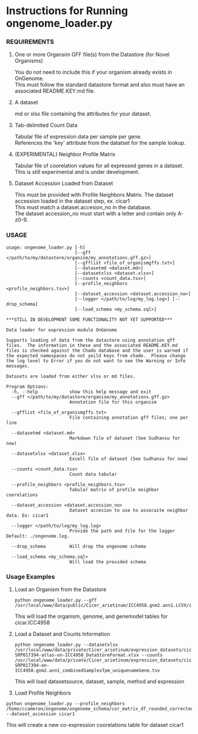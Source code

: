 # Instructions for Running ongenome_loader.py

### REQUIREMENTS

1. One or more Organsim GFF file(s) from the Datastore (for Novel Organisms)
   
   You do not need to include this if your organism already exists in OnGenome.  
   This must follow the standard datastore format and also must have an  
   associated README.KEY.md file.

2. A dataset

   md or xlsx file containing the attributes for your dataset.  

3. Tab-delimited Count Data

   Tabular file of expression data per sample per gene.  
   References the 'key' attribute from the datatset for the sample lookup.  
   
4. (EXPERIMENTAL) Neighbor Profile Matrix

   Tabular file of coorelation values for all expressed genes in a dataset.  
   This is still experimental and is under development.

5. Dataset Accession Loaded from Dataset

   This must be provided with Profile Neighbors Matrix.
   The dataset accession loaded in the dataset step, ex. cicar1  
   This must match a dataset.accesion_no in the database.  
   The dataset accession_no must start with a letter and contain only A-z0-9.

### USAGE
```
usage: ongenome_loader.py [-h]
                          [--gff </path/to/my/datastore/organism/my_annotations.gff.gz>]
                          [--gfflist <file_of_organismgffs.txt>]
                          [--datasetmd <dataset.md>]
                          [--datasetxlsx <dataset.xlsx>]
                          [--counts <count_data.tsv>]
                          [--profile_neighbors <profile_neighbors.tsv>]
                          [--dataset_accession <dataset.accession_no>]
                          [--logger </path/to/log/my_log.log>] [--drop_schema]
                          [--load_schema <my_schema.sql>]

***STILL IN DEVELOPMENT SOME FUNCTIONALITY NOT YET SUPPORTED***

Data loader for expression module OnGenome

Supports loading of data from the datastore using annotation gff files.  The information in these and the associated README.KEY.md files is checked against the Chado database and the user is warned if the expected namespaces do not yeild keys from chado.  Please change the log level to Error if you do not want to see the Warning or Info messages.

Datasets are loaded from either xlsx or md files.

Program Options:
  -h, --help            show this help message and exit
  --gff </path/to/my/datastore/organism/my_annotations.gff.gz>
                        Annotation file for this organism

  --gfflist <file_of_organismgffs.txt>
                        File containing annotation gff files; one per line

  --datasetmd <dataset.md>
                        Markdown file of dataset (See Sudhansu for now)

  --datasetxlsx <dataset.xlsx>
                        Excell file of dataset (See Sudhansu for now)

  --counts <count_data.tsv>
                        Count data tabular

  --profile_neighbors <profile_neighbors.tsv>
                        Tabular matrix of profile neighbor coorelations

  --dataset_accession <dataset.accession_no>
                        Dataset accesion to use to assocaite neighbor data. Ex: cicar1

  --logger </path/to/log/my_log.log>
                        Provide the path and file for the logger Default: ./ongenome.log.

  --drop_schema         Will drop the ongenome schema

  --load_schema <my_schema.sql>
                        Will load the provided schema
```

### Usage Examples

1. Load an Organism from the Datastore  
   ```
   python ongenome_loader.py --gff /usr/local/www/data/public/Cicer_arietinum/ICC4958.gnm2.ann1.LCVX/cicar.ICC4958.gnm2.ann1.LCVX.gene_function.gff3.gz  
   ```  
   This will load the organism, genome, and genemodel tables for cicar.ICC4958

2. Load a Dataset and Counts Information  
   ```
   python ongenome_loader.py --datasetxlsx /usr/local/www/data/private/Cicer_arietinum/expression_datasets/cicar-SRP017394-atlas-on-ICC4958_DataStoreFormat.xlsx --counts /usr/local/www/data/private/Cicer_arietinum/expression_datasets/cicar-SRP017394-on-ICC4958.gnm2.ann1_combinedSamplesTpm_uniquenameGene.tsv
   ```
   This will load datasetsource, dataset, sample, method and expression

3.  Load Profile Neighbors  
   ```
   python ongenome_loader.py --profile_neighbors /home/ccameron/ongenome/ongenome_schema/cor_matrix_df_rounded_corrected_names.tsv --dataset_accession cicar1
   ```
   This will create a new co-expression coorelations table for dataset cicar1


